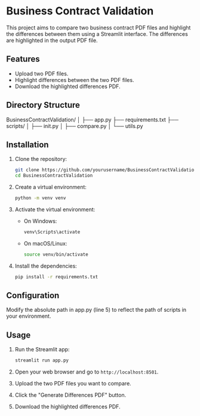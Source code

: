 # Business Contract Validation

This project aims to compare two business contract PDF files and highlight the differences between them using a Streamlit interface. The differences are highlighted in the output PDF file.

## Features

- Upload two PDF files.
- Highlight differences between the two PDF files.
- Download the highlighted differences PDF.

## Directory Structure

BusinessContractValidation/
│
├── app.py
├── requirements.txt
├── scripts/
│ ├── init.py
│ ├── compare.py
│ └── utils.py


## Installation

1. Clone the repository:
    ```bash
    git clone https://github.com/yourusername/BusinessContractValidation.git
    cd BusinessContractValidation
    ```

2. Create a virtual environment:
    ```bash
    python -m venv venv
    ```

3. Activate the virtual environment:

    - On Windows:
        ```bash
        venv\Scripts\activate
        ```
    - On macOS/Linux:
        ```bash
        source venv/bin/activate
        ```

4. Install the dependencies:
    ```bash
    pip install -r requirements.txt
    ```
## Configuration
Modify the absolute path in app.py (line 5) to reflect the path of scripts in your environment. 

## Usage

1. Run the Streamlit app:
    ```bash
    streamlit run app.py
    ```

2. Open your web browser and go to `http://localhost:8501`.

3. Upload the two PDF files you want to compare.

4. Click the "Generate Differences PDF" button.

5. Download the highlighted differences PDF.




